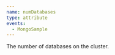 ```yaml
---
name: numDatabases
type: attribute
events:
  - MongoSample
---
```


The number of databases on the cluster.